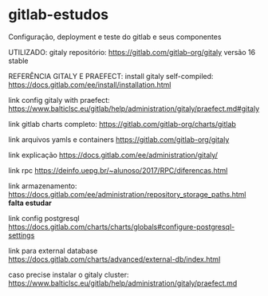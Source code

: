 # gitlab-estudos
Configuração, deployment e teste do gitlab e seus componentes

UTILIZADO:
gitaly repositório: https://gitlab.com/gitlab-org/gitaly versão 16 stable

REFERÊNCIA GITALY E PRAEFECT:
install gitaly self-compiled: https://docs.gitlab.com/ee/install/installation.html

link config gitaly with praefect: https://www.balticlsc.eu/gitlab/help/administration/gitaly/praefect.md#gitaly

link gitlab charts completo: https://gitlab.com/gitlab-org/charts/gitlab

link arquivos yamls e containers https://gitlab.com/gitlab-org/gitaly

link explicação https://docs.gitlab.com/ee/administration/gitaly/

link rpc  https://deinfo.uepg.br/~alunoso/2017/RPC/diferencas.html

link armazenamento: https://docs.gitlab.com/ee/administration/repository_storage_paths.html **************************falta estudar**************************

link config postgresql https://docs.gitlab.com/charts/charts/globals#configure-postgresql-settings

link para external database https://docs.gitlab.com/charts/advanced/external-db/index.html

caso precise instalar o gitaly cluster: https://www.balticlsc.eu/gitlab/help/administration/gitaly/praefect.md